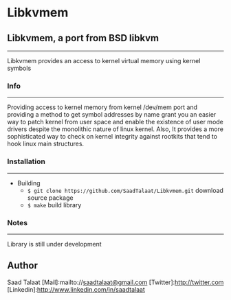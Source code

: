 # Libkvmem #
## Libkvmem, a port from BSD libkvm ##
---

Libkvmem provides an access to kernel virtual memory using kernel symbols

### Info ###
---

Providing access to kernel memory from kernel /dev/mem port and providing a method to get symbol addresses by name grant you an easier way to patch kernel from user space and enable the existence of user mode drivers despite the monolithic nature of linux kernel. Also, It provides a more sophisticated way to check on kernel integrity against rootkits that tend to hook linux main structures.

### Installation ###
---
* Building
    - `$ git clone https://github.com/SaadTalaat/Libkvmem.git`
    download source package
    - `$ make`
    build library


### Notes ###
---

Library is still under development



## Author ##
Saad Talaat
[Mail]:mailto://saadtalaat@gmail.com
[Twitter]:http://twitter.com
[Linkedin]:http://www.linkedin.com/in/saadtalaat
